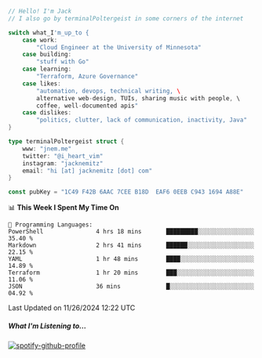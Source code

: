 ```go
// Hello! I'm Jack
// I also go by terminalPoltergeist in some corners of the internet

switch what_I'm_up_to {
    case work:
        "Cloud Engineer at the University of Minnesota"
    case building:
        "stuff with Go"
    case learning:
        "Terraform, Azure Governance"
    case likes:
        "automation, devops, technical writing, \
        alternative web-design, TUIs, sharing music with people, \
        coffee, well-documented apis"
    case dislikes:
        "politics, clutter, lack of communication, inactivity, Java"
}

type terminalPoltergeist struct {
    www: "jnem.me"
    twitter: "@i_heart_vim"
    instagram: "jacknemitz"
    email: "hi [at] jacknemitz [dot] com"
}

const pubKey = "1C49 F42B 6AAC 7CEE B18D  EAF6 0EEB C943 1694 A88E"
```

<!--START_SECTION:waka-->
📊 **This Week I Spent My Time On** 

```text
💬 Programming Languages: 
PowerShell               4 hrs 18 mins       █████████░░░░░░░░░░░░░░░░   35.40 % 
Markdown                 2 hrs 41 mins       ██████░░░░░░░░░░░░░░░░░░░   22.15 % 
YAML                     1 hr 48 mins        ████░░░░░░░░░░░░░░░░░░░░░   14.89 % 
Terraform                1 hr 20 mins        ███░░░░░░░░░░░░░░░░░░░░░░   11.06 % 
JSON                     36 mins             █░░░░░░░░░░░░░░░░░░░░░░░░   04.92 % 
```


 Last Updated on 11/26/2024 12:22 UTC
<!--END_SECTION:waka-->

##### What I'm Listening to...

[![spotify-github-profile](https://jnem.me/listening-item?maxAge=2592000)](https://jnem.me/listening)
